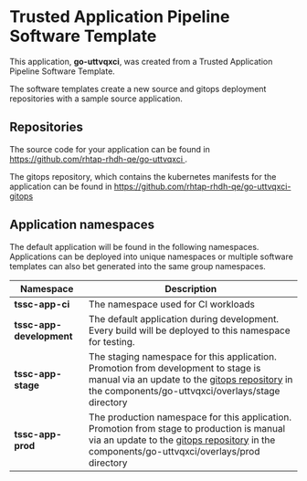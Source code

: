 # Trusted Application Pipeline Software Template

This application, **go-uttvqxci**, was created from a Trusted Application Pipeline Software Template.

The software templates create a new source and gitops deployment repositories with a sample source application. 

## Repositories

The source code for your application can be found in [https://github.com/rhtap-rhdh-qe/go-uttvqxci ](https://github.com/rhtap-rhdh-qe/go-uttvqxci ).
 
The gitops repository, which contains the kubernetes manifests for the application can be found in 
[https://github.com/rhtap-rhdh-qe/go-uttvqxci-gitops ](https://github.com/rhtap-rhdh-qe/go-uttvqxci-gitops ) 

## Application namespaces 

The default application will be found in the following namespaces. Applications can be deployed into unique namespaces or multiple software templates can also bet generated into the same group namespaces.  

|  Namespace   |  Description   |  
| -------- | -------- |
| **tssc-app-ci** | The namespace used for CI workloads |
| **tssc-app-development** | The default application during development. Every build will be deployed to this namespace for testing. |
| **tssc-app-stage** | The staging namespace for this application. Promotion from development to stage is manual via an update to the [gitops repository](https://github.com/rhtap-rhdh-qe/go-uttvqxci-gitops ) in the components/go-uttvqxci/overlays/stage directory |
| **tssc-app-prod** | The production namespace for this application. Promotion from stage to production is manual via an update to the [gitops repository](https://github.com/rhtap-rhdh-qe/go-uttvqxci-gitops ) in the components/go-uttvqxci/overlays/prod directory |